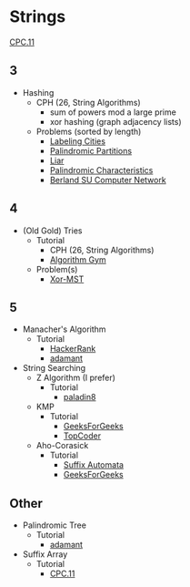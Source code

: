 # Strings

[CPC.11](https://github.com/SuprDewd/T-414-AFLV/tree/master/11_strings)

## 3
  * Hashing
    * CPH (26, String Algorithms)
      * sum of powers mod a large prime
      * xor hashing (graph adjacency lists)
    * Problems (sorted by length)
      * [Labeling Cities](http://codeforces.com/contest/794/problem/D) [](75)
      * [Palindromic Partitions](https://csacademy.com/contest/ceoi-2017-day-2/task/palindromic-partitions/) [](91)
      * [Liar](http://codeforces.com/problemset/problem/822/E) [](93)
      * [Palindromic Characteristics](http://codeforces.com/problemset/problem/835/D) [](100)
      * [Berland SU Computer Network](http://codeforces.com/contest/847/problem/L) [](142)

## 4 
  * (Old Gold) Tries
    * Tutorial
      * CPH (26, String Algorithms)
      * [Algorithm Gym](http://codeforces.com/blog/entry/15729)
    * Problem(s)
      * [Xor-MST](http://codeforces.com/contest/888/problem/G)

## 5
  * Manacher's Algorithm
    * Tutorial
      * [HackerRank](https://www.hackerrank.com/topics/manachers-algorithm)
      * [adamant](http://codeforces.com/blog/entry/12143)
  * String Searching
    * Z Algorithm (I prefer)
      * Tutorial
        * [paladin8](http://codeforces.com/blog/entry/3107)
    * KMP
      * Tutorial
        * [GeeksForGeeks](http://www.geeksforgeeks.org/searching-for-patterns-set-2-kmp-algorithm/)
        * [TopCoder](https://www.topcoder.com/community/data-science/data-science-tutorials/introduction-to-string-searching-algorithms/)
    * Aho-Corasick
      * Tutorial
        * [Suffix Automata](http://codeforces.com/blog/entry/20861)
        * [GeeksForGeeks](http://www.geeksforgeeks.org/aho-corasick-algorithm-pattern-searching/)

## Other
  * Palindromic Tree
    * Tutorial
      * [adamant](http://codeforces.com/blog/entry/13959)
  * Suffix Array
    * Tutorial
      * [CPC.11](https://github.com/SuprDewd/T-414-AFLV/blob/master/11_strings/aflv_11_strings.pdf)
